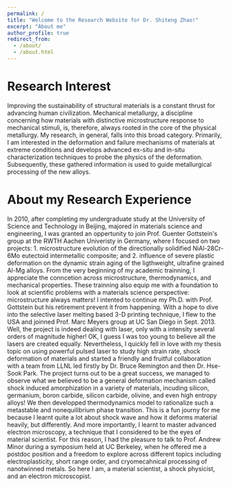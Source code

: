 ```yaml
---
permalink: /
title: "Welcome to the Research Website for Dr. Shiteng Zhao!"
excerpt: "About me"
author_profile: true
redirect_from: 
  - /about/
  - /about.html
---
```


Research Interest
======
Improving the sustainability of structural materials is a constant thrust for advancing human civilization. Mechanical metallurgy, a discipline concerning how materials with distinctive microstructure response to mechanical stimuli, is, therefore, always rooted in the core of the physical metallurgy. My research, in general, falls into this broad category. Primarily, I am interested in the deformation and failure mechanisms of materials at extreme conditions and develops advanced ex-situ and in-situ characterization techniques to probe the physics of the deformation. Subsequently, these gathered information is used to guide metallurgical processing of the new alloys.  

About my Research Experience
======
In 2010, after completing my undergraduate study at the University of Science and Technology in Beijing, majored in materials science and engineering, I was granted an oppertunity to join Prof. Guenter Gottstein's group at the RWTH Aachen Univeristy in Germany, where I focused on two projects: 1. microstructure evolution of the directionally solidified NiAl-28Cr-6Mo eutectoid intermetallic composite; and 2. influence of severe plastic deformation on the dynamic strain aging of the ligthweight, ultrafine grained Al-Mg alloys. From the very beginning of my academic trainning, I appreciate the conncetion across microstructure, thermodynamics, and mechanical properties. These trainning also equip me with a foundation to look at scientific problems with a materials science perspective: microstructure always matters! I intented to continue my Ph.D. with Prof. Gottstein but his retirement prevent it from happening. With a hope to dive into the selective laser melting based 3-D printing technique, I flew to the USA and joinned Prof. Marc Meyers group at UC San Diego in Sept. 2013. Well, the project is indeed dealing with laser, only with a intensity several orders of magnitude higher! OK, I guess I was too young to believe all the lasers are created equally. Nevertheless, I quickly fell in love with my thesis topic on using powerful pulsed laser to study high strain rate, shock deformation of materials and started a friendly and fruitful collaboration with a team from LLNL led firstly by Dr. Bruce Remington and then Dr. Hse-Sook Park. The project turns out to be a great success, we managed to observe what we believed to be a general deformation mechanism called shock induced amorphization in a variety of materials, incuding silicon, germanium, boron carbide, silicon carbide, olivine, and even high entropy alloys! We then developped thermodynamics model to rationalize such a metastable and nonequilibrium phase transition. This is a fun journy for me because I learnt quite a lot about shock wave and how it deforms material heavily, but differently. And more importantly, I learnt to master advanced electron microscopy, a technique that I considered to be the eyes of material scientist. For this reason, I had the pleasure to talk to Prof. Andrew Minor during a symposium held at UC Berkeley, when he offered me a postdoc position and a freedom to explore across different topics including electroplasticity, short range order, and cryomecahnical processing of nanotwinned metals. So here I am, a material scientist, a shock physicist, and an electron microscopist.


